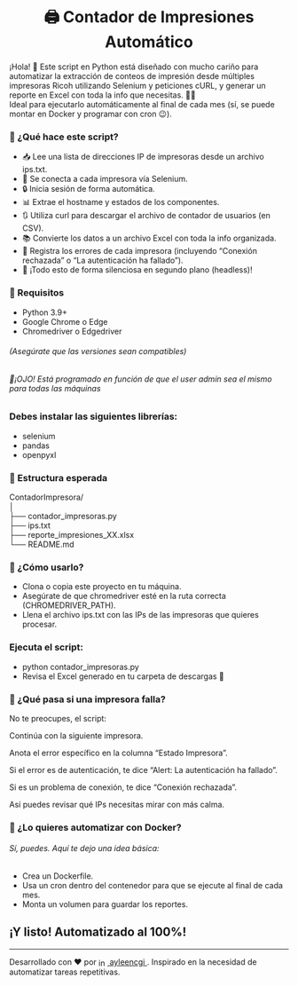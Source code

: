 <h1 align ="center"> 🖨️ Contador de Impresiones Automático </h1>

¡Hola! 👋 Este script en Python está diseñado con mucho cariño para automatizar la extracción de conteos de impresión desde múltiples impresoras Ricoh utilizando Selenium y peticiones cURL, y generar un reporte en Excel con toda la info que necesitas. 🧾✨
<br>
Ideal para ejecutarlo automáticamente al final de cada mes (sí, se puede montar en Docker y programar con cron 😉).

<body>
<h3>🚀 ¿Qué hace este script?</h3>

<ul>
  <li>📥 Lee una lista de direcciones IP de impresoras desde un archivo ips.txt.</li>
  <li>🧠 Se conecta a cada impresora vía Selenium.</li>
  <li>🔒 Inicia sesión de forma automática.</li>
  <li>📊 Extrae el hostname y estados de los componentes.</li>
  <li>🔃 Utiliza curl para descargar el archivo de contador de usuarios (en CSV).</li>
  <li>📚 Convierte los datos a un archivo Excel con toda la info organizada.</li>
  <li>🚫 Registra los errores de cada impresora (incluyendo “Conexión rechazada” o “La autenticación ha fallado”).</li>
  <li>🎯 ¡Todo esto de forma silenciosa en segundo plano (headless)!</li>
</ul>

<h3>🧰 Requisitos</h3>

<ul>
  <li>Python 3.9+</li>
  <li>Google Chrome o Edge</li>
  <li>Chromedriver o Edgedriver</li> 
  
</ul>  
<h6>(Asegúrate que las versiones sean compatibles)</h6>
<h6>👀¡OJO! Está programado en función de que el user admin sea el mismo para todas las máquinas</h6>

<h3>Debes instalar las siguientes librerías:</h3>
<ul>
  <li>selenium </li>
  <li>pandas </li>
  <li>openpyxl</li>
</ul>

<h3>📁 Estructura esperada</h3>

<p>
ContadorImpresora/ <br>
│ <br>
├── contador_impresoras.py          <br>
├── ips.txt                         <br>
├── reporte_impresiones_XX.xlsx     <br>
└── README.md                       <br>
</p>


<h3>📝 ¿Cómo usarlo?</h3>
<ul>
  <li>Clona o copia este proyecto en tu máquina.</li>
  <li>Asegúrate de que chromedriver esté en la ruta correcta (CHROMEDRIVER_PATH).</li>
  <li>Llena el archivo ips.txt con las IPs de las impresoras que quieres procesar.</li>
</ul>

<h3>Ejecuta el script:</h3>
<ul>
  <li>python contador_impresoras.py</li>
  <li>Revisa el Excel generado en tu carpeta de descargas 🥳</li>
</ul>

<h3>🐞 ¿Qué pasa si una impresora falla?</h3>

No te preocupes, el script:

Continúa con la siguiente impresora.

Anota el error específico en la columna “Estado Impresora”.

Si el error es de autenticación, te dice “Alert: La autenticación ha fallado”.

Si es un problema de conexión, te dice “Conexión rechazada”.

Así puedes revisar qué IPs necesitas mirar con más calma.

<h3>🐳 ¿Lo quieres automatizar con Docker?</h3>

<h6>Sí, puedes. Aquí te dejo una idea básica: </h6>

<ul>
  <li>Crea un Dockerfile.</li>
  <li>Usa un cron dentro del contenedor para que se ejecute al final de cada mes.</li>
  <li>Monta un volumen para guardar los reportes.</li>
</ul>

<h2>¡Y listo! Automatizado al 100%!</h2>
  
</body>

____________________________________________________________________________________________________________________________________________________
Desarrollado con ❤️ por <a href="https://www.instagram.com/ayleencgi/" target="_blank">
  <img src="https://github.com/user-attachments/assets/70d78bad-21f0-4fd7-9de9-86ece0620a9d" alt="instagram" width="16" height="16" style="vertical-align: middle;"/>
  ayleencgi
</a>. Inspirado en la necesidad de automatizar tareas repetitivas.
